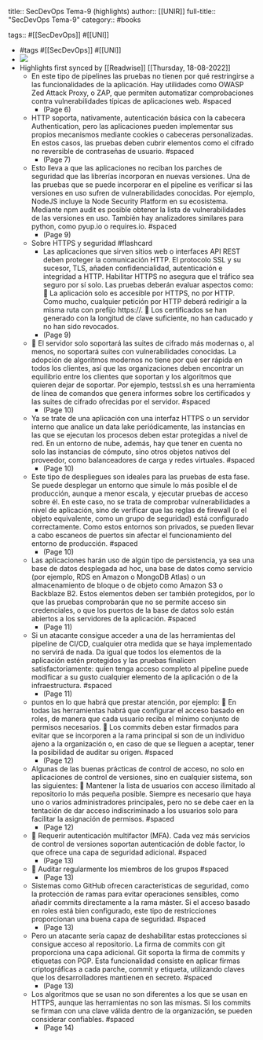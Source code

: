 title:: SecDevOps Tema-9 (highlights)
author:: [[UNIR]]
full-title:: "SecDevOps Tema-9"
category:: #books

tags:: #[[SecDevOps]] #[[UNI]]

- #tags #[[SecDevOps]] #[[UNI]]
- ![](https://readwise-assets.s3.amazonaws.com/media/uploaded_book_covers/profile_22942/b3141a2c-9a25-468c-b8b7-792f14c1e626.jpg)
- Highlights first synced by [[Readwise]] [[Thursday, 18-08-2022]]
	- En  este  tipo  de  pipelines  las  pruebas  no  tienen  por  qué  restringirse  a  las funcionalidades de la aplicación. Hay utilidades como OWASP Zed Attack Proxy, o ZAP, que permiten automatizar comprobaciones contra vulnerabilidades típicas de aplicaciones web. #spaced
		- (Page 6)
	- HTTP soporta, nativamente,  autenticación básica con la cabecera  Authentication, pero  las  aplicaciones  pueden  implementar  sus  propios  mecanismos  mediante cookies  o  cabeceras  personalizadas.  En  estos  casos,  las  pruebas  deben  cubrir elementos como el cifrado no reversible de contraseñas de usuario. #spaced
		- (Page 7)
	- Esto lleva a que las aplicaciones no reciban los parches de seguridad que las librerías incorporan en nuevas versiones. Una de las pruebas que se puede incorporar en el pipeline es verificar si las versiones en uso sufren de vulnerabilidades conocidas. Por ejemplo, NodeJS incluye la Node Security Platform en su ecosistema. Mediante npm audit es posible obtener la lista de vulnerabilidades de las versiones en uso. También hay analizadores similares para python, como pyup.io o requires.io. #spaced
		- (Page 9)
	- Sobre HTTPS y seguridad #flashcard
		- Las  aplicaciones  que  sirven  sitios  web  o  interfaces  API  REST  deben  proteger  la comunicación  HTTP.  El  protocolo  SSL  y  su  sucesor,  TLS,  añaden  confidencialidad, autenticación  e  integridad  a  HTTP.  Habilitar  HTTPS  no  asegura  que  el  tráfico  sea seguro por sí solo. Las pruebas deberán evaluar aspectos como:   La aplicación solo es accesible por HTTPS, no por HTTP. Como mucho, cualquier petición por HTTP deberá redirigir a la misma ruta con prefijo https://.   Los  certificados  se  han  generado  con  la  longitud  de  clave  suficiente,  no  han caducado y no han sido revocados.
		- (Page 9)
	-   El  servidor  solo  soportará  las  suites  de  cifrado  más  modernas  o,  al  menos,  no soportará  suites  con  vulnerabilidades  conocidas.  La  adopción  de  algoritmos modernos  no  tiene  por  qué  ser  rápida  en  todos  los  clientes,  así  que  las organizaciones deben encontrar un equilibrio entre los clientes que soportan y los algoritmos que quieren dejar de soportar. Por  ejemplo,  testssl.sh  es  una  herramienta  de  línea  de  comandos  que  genera informes sobre los certificados y las suites de cifrado ofrecidas por el servidor. #spaced
		- (Page 10)
	- Ya  se  trate  de  una  aplicación  con  una  interfaz  HTTPS  o  un  servidor  interno  que analice  un  data  lake  periódicamente,  las  instancias  en  las  que  se  ejecutan  los procesos deben estar protegidas a nivel de red. En un entorno de nube, además, hay que tener en cuenta no solo las instancias de cómputo, sino otros objetos nativos del proveedor, como balanceadores de carga y redes virtuales. #spaced
		- (Page 10)
	- Este  tipo  de  despliegues  son  ideales  para  las  pruebas  de  esta  fase.  Se  puede desplegar un entorno que simule lo más posible el de producción, aunque a menor escala, y ejecutar pruebas de acceso sobre él. En este caso, no se trata de comprobar vulnerabilidades a nivel de aplicación, sino de verificar que las reglas de firewall (o el objeto equivalente, como un grupo de seguridad) está configurado correctamente. Como estos entornos son privados, se pueden llevar a cabo escaneos de puertos sin afectar el funcionamiento del entorno de producción. #spaced
		- (Page 10)
	- Las aplicaciones harán uso de algún tipo de persistencia, ya sea una base de datos desplegada ad hoc, una base de datos como servicio (por ejemplo, RDS en Amazon o MongoDB  Atlas)  o  un  almacenamiento  de  bloque  o  de  objeto  como  Amazon  S3  o Backblaze B2. Estos elementos deben ser también protegidos, por lo que las pruebas comprobarán que no se permite acceso sin credenciales, o que los puertos de la base de datos solo están abiertos a los servidores de la aplicación. #spaced
		- (Page 11)
	- Si un atacante consigue acceder a una de las herramientas del  pipeline de CI/CD, cualquier otra medida que se haya implementado no servirá de nada. Da igual que todos  los  elementos  de  la  aplicación  estén  protegidos  y  las  pruebas  finalicen satisfactoriamente:  quien  tenga  acceso  completo  al  pipeline  puede  modificar  a  su gusto cualquier elemento de la aplicación o de la infraestructura. #spaced
		- (Page 11)
	- puntos en lo que habrá que prestar atención, por ejemplo:   En  todas  las  herramientas  habrá  que  configurar  el  acceso  basado  en  roles,  de manera que cada usuario reciba el mínimo conjunto de permisos necesarios.   Los  commits  deben  estar  firmados  para  evitar  que  se  incorporen  a  la  rama principal si son de un individuo ajeno a la organización o, en caso de que se lleguen a aceptar, tener la posibilidad de auditar su origen. #spaced
		- (Page 12)
	- Algunas  de  las  buenas  prácticas  de  control  de  acceso,  no  solo  en  aplicaciones  de control de versiones, sino en cualquier sistema, son las siguientes:   Mantener la lista de usuarios con acceso ilimitado al repositorio lo más pequeña posible. Siempre es necesario que haya uno o varios administradores principales, pero no se debe caer en la tentación de dar acceso indiscriminado a los usuarios solo para facilitar la asignación de permisos. #spaced
		- (Page 12)
	-   Requerir autenticación multifactor (MFA). Cada vez más servicios de control de versiones  soportan  autenticación  de  doble  factor,  lo  que  ofrece  una  capa  de seguridad adicional. #spaced
		- (Page 13)
	-   Auditar  regularmente  los  miembros  de  los  grupos #spaced
		- (Page 13)
	- Sistemas como GitHub ofrecen características de seguridad, como la protección de ramas para evitar operaciones sensibles, como añadir commits directamente a la rama máster. Si el acceso basado en roles está bien configurado, este tipo de restricciones proporcionan una buena capa de seguridad. #spaced
		- (Page 13)
	- Pero un atacante sería capaz de deshabilitar estas protecciones si consigue acceso al repositorio. La firma de commits con git proporciona una capa adicional. Git soporta la firma de commits y etiquetas con PGP. Esta funcionalidad consiste en aplicar firmas criptográficas  a  cada  parche,  commit  y  etiqueta,  utilizando  claves  que  los desarrolladores mantienen en secreto. #spaced
		- (Page 13)
	- Los algoritmos que se usan no son diferentes a los que se usan en HTTPS, aunque las herramientas no son las mismas. Si los commits se firman con una clave válida dentro de la organización, se pueden considerar confiables. #spaced
		- (Page 14)
